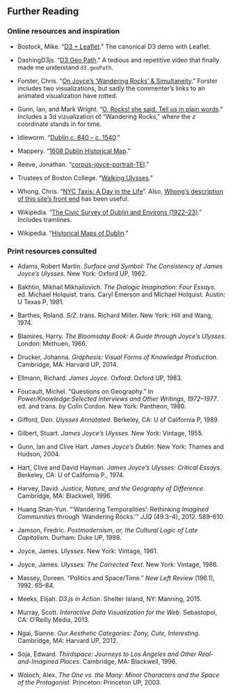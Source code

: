 ## Further Reading

### Online resources and inspiration

* Bostock, Mike. “[D3 + Leaflet](https://bost.ocks.org/mike/leaflet/).” The canonical D3 demo with Leaflet.

* DashingD3js. “[D3 Geo Path](https://www.dashingd3js.com/lessons/d3-geo-path).” A tedious and repetitive video that finally made me understand `d3.geoPath`.

* Forster, Chris. “[On Joyce’s ‘Wandering Rocks’ & Simultaneity](http://www.cforster.com/2010/08/on-joyces-wandering-rocks-simultaneity/).” Forster includes two visualizations, but sadly the commenter’s links to an animated visualization have rotted.

* Gunn, Ian, and Mark Wright. “[O, Rocks! she said. Tell us in plain words](http://hjs.ff.cuni.cz/archives/v7/essays/gunn.htm).” Includes a 3d vizualization of “Wandering Rocks,” where the *z* coordinate stands in for time.

* Idleworm. “[Dublin c. 840 – c. 1540](http://www.idleworm.com/history/medieval_dublin.shtml).” 

* Mappery. “[1608 Dublin Historical Map](http://www.mappery.com/map-of/1608-Dublin-Historical-Map).”

* Reeve, Jonathan. “[corpus-joyce-portrait-TEI](https://github.com/JonathanReeve/corpus-joyce-portrait-TEI).”

* Trustees of Boston College. “[Walking Ulysses](http://ulysses.bc.edu/).”

* Whong, Chris. “[NYC Taxis: A Day in the Life](http://chriswhong.github.io/nyctaxi/)”. Also, [Whong’s description of this site’s front end](http://chriswhong.com/open-data/taxi-techblog-2-leaflet-d3-and-other-frontend-fun/) has been useful.

* Wikipedia. “[The Civic Survey of Dublin and Environs (1922–23)](https://upload.wikimedia.org/wikipedia/commons/a/ad/Dublin_1922-23_Map_Suburbs_MatureTrams_wFaresTimes_Trains_EarlyBus_Canals_pubv2.jpg).” Includes tramlines.

* Wikipedia. “[Historical Maps of Dublin](https://en.wikipedia.org/wiki/Historical_Maps_of_Dublin).”

### Print resources consulted

* Adams, Robert Martin. _Surface and Symbol: The Consistency of James Joyce’s Ulysses_. New York: Oxford UP, 1962.

* Bakhtin, Mikhail Mikhailovich. _The Dialogic Imagination: Four Essays_. ed. Michael Holquist. trans. Caryl Emerson and Michael Holquist. Austin: U Texas P, 1981.

* Barthes, Roland. _S/Z_. trans. Richard Miller. New York: Hill and Wang, 1974.

* Blamires, Harry. _The Bloomsday Book: A Guide through Joyce’s Ulysses_. London: Methuen, 1966.

* Drucker, Johanna. _Graphesis: Visual Forms of Knowledge Production_. Cambridge, MA: Harvard UP, 2014.

* Ellmann, Richard. _James Joyce_. Oxford: Oxford UP, 1983.

* Foucault, Michel. “Questions on Geography.” In _Power/Knowledge:Selected Interviews and Other Writings, 1972–1977_. ed. and trans. by Colin Cordon. New York: Pantheon, 1980.

* Gifford, Don. _Ulysses Annotated_. Berkeley, CA: U of California P, 1989.

* Gilbert, Stuart. _James Joyce’s Ulysses_. New York: Vintage, 1955.

* Gunn, Ian and Clive Hart. _James Joyce’s Dublin_. New York: Thames and Hudson, 2004.

* Hart, Clive and David Hayman. _James Joyce’s Ulysses: Critical Essays_. Berkeley, CA: U of California P., 1974.

* Harvey, David. _Justice, Nature, and the Geography of Difference_. Cambridge, MA: Blackwell, 1996.

* Huang Shan-Yun. “‘Wandering Temporalities’: Rethinking *Imagined Communities* through ‘Wandering Rocks.’” _JJQ_ (49.3–4), 2012. 589–610.

* Jamson, Fredric. _Postmodernism, or, the Cultural Logic of Late Capitalism_. Durham: Duke UP, 1999.

* Joyce, James. _Ulysses_. New York: Vintage, 1961.

* Joyce, James. _Ulysses: The Corrected Text_. New York: Vintage, 1986.

* Massey, Doreen. “Politics and Space/Time.” _New Left Review_ (196.1), 1992. 65–84.

* Meeks, Elijah. _D3.js in Action_. Shelter Island, NY: Manning, 2015.

* Murray, Scott. _Interactive Data Visualization for the Web_. Sebastopol, CA: O’Reilly Media, 2013.

* Ngai, Sianne. _Our Aesthetic Categories: Zany, Cute, Interesting_. Cambridge, MA: Harvard UP, 2012.

* Soja, Edward. _Thirdspace: Journeys to Los Angeles and Other Real-and-Imagined Places_. Cambridge, MA: Blackwell, 1996.

* Woloch, Alex. _The One vs. the Many: Minor Characters and the Space of the Protagonist_. Princeton: Princeton UP, 2003.
